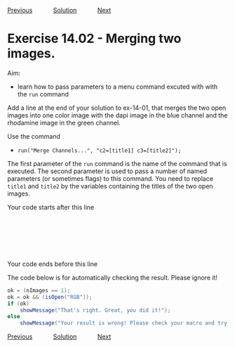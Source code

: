 [Previous](./ex14-01.md) &nbsp;&nbsp;&nbsp;&nbsp;&nbsp;&nbsp;&nbsp;&nbsp;&nbsp;&nbsp;     [Solution](../ans/ans14-02.md) &nbsp;&nbsp;&nbsp;&nbsp;&nbsp;&nbsp;&nbsp;&nbsp;&nbsp;&nbsp; [Next](./ex14-03.md)
# Exercise 14.02 - Merging two images. 
Aim: 
- learn how to pass parameters to a menu command excuted with with the ``run`` command

Add a line at the end of your solution to ex-14-01, that merges the two open 
images into one color image with the dapi image in the blue channel and the
rhodamine image in the green channel.

Use the command
- ``run("Merge Channels...", "c2=[title1] c3=[title2]");``

The first parameter of the ``run`` command is the name of the command that is executed.
The second parameter is used to pass a number of named parameters (or sometimes flags)
to this command. You need to replace ``title1`` and ``title2`` by the variables containing 
the titles of the two open images. 

Your code starts after this line 
```java








```
Your code ends before this line 

The code below is for automatically checking the result. Please ignore it! 
```java
ok = (nImages == 1);
ok = ok && (isOpen("RGB"));
if (ok)
	showMessage("That's right. Great, you did it!");
else 
	showMessage("Your result is wrong! Please check your macro and try again!")
```
[Previous](./ex14-01.md) &nbsp;&nbsp;&nbsp;&nbsp;&nbsp;&nbsp;&nbsp;&nbsp;&nbsp;&nbsp;     [Solution](../ans/ans14-02.md) &nbsp;&nbsp;&nbsp;&nbsp;&nbsp;&nbsp;&nbsp;&nbsp;&nbsp;&nbsp; [Next](./ex14-03.md)

